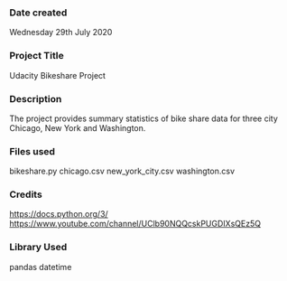 ### Date created
Wednesday 29th July 2020

### Project Title
Udacity Bikeshare Project

### Description
The project provides summary statistics of bike share data for three city Chicago, New York and Washington.

### Files used
bikeshare.py
chicago.csv
new_york_city.csv
washington.csv

### Credits
https://docs.python.org/3/
https://www.youtube.com/channel/UClb90NQQcskPUGDIXsQEz5Q

### Library Used
pandas
datetime



